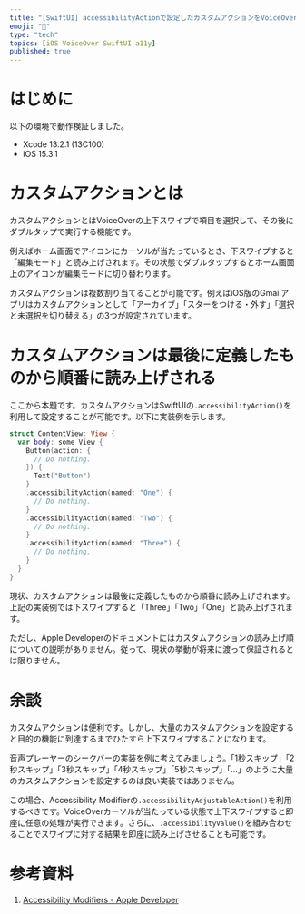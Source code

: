 ```yaml
---
title: "[SwiftUI] accessibilityActionで設定したカスタムアクションをVoiceOverが読み上げる順番について"
emoji: "📌"
type: "tech"
topics: [iOS VoiceOver SwiftUI a11y]
published: true
---
```

# はじめに

以下の環境で動作検証しました。

- Xcode 13.2.1 (13C100)
- iOS 15.3.1

# カスタムアクションとは

カスタムアクションとはVoiceOverの上下スワイプで項目を選択して、その後にダブルタップで実行する機能です。

例えばホーム画面でアイコンにカーソルが当たっているとき、下スワイプすると「編集モード」と読み上げされます。その状態でダブルタップするとホーム画面上のアイコンが編集モードに切り替わります。

カスタムアクションは複数割り当てることが可能です。例えばiOS版のGmailアプリはカスタムアクションとして「アーカイブ」「スターをつける・外す」「選択と未選択を切り替える」の3つが設定されています。

# カスタムアクションは最後に定義したものから順番に読み上げされる

ここから本題です。カスタムアクションはSwiftUIの`.accessibilityAction()`を利用して設定することが可能です。以下に実装例を示します。

```swift
struct ContentView: View {
  var body: some View {
    Button(action: {
      // Do nothing.
    }) {
      Text("Button")
    }
    .accessibilityAction(named: "One") {
      // Do nothing.
    }
    .accessibilityAction(named: "Two") {
      // Do nothing.
    }
    .accessibilityAction(named: "Three") {
      // Do nothing.
    }
  }
}
```

現状、カスタムアクションは最後に定義したものから順番に読み上げされます。上記の実装例では下スワイプすると「Three」「Two」「One」と読み上げされます。

ただし、Apple Developerのドキュメントにはカスタムアクションの読み上げ順についての説明がありません。従って、現状の挙動が将来に渡って保証されるとは限りません。

# 余談

カスタムアクションは便利です。しかし、大量のカスタムアクションを設定すると目的の機能に到達するまでひたすら上下スワイプすることになります。

音声プレーヤーのシークバーの実装を例に考えてみましょう。「1秒スキップ」「2秒スキップ」「3秒スキップ」「4秒スキップ」「5秒スキップ」「...」のように大量のカスタムアクションを設定するのは良い実装ではありません。

この場合、Accessibility Modifierの`.accessibilityAdjustableAction()`を利用するべきです。VoiceOverカーソルが当たっている状態で上下スワイプすると即座に任意の処理が実行できます。さらに、`.accessibilityValue()`を組み合わせることでスワイプに対する結果を即座に読み上げさせることも可能です。

# 参考資料

1. [Accessibility Modifiers - Apple Developer](https://developer.apple.com/documentation/swiftui/view-accessibility)
